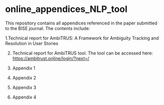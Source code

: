 # online_appendices_NLP_tool

This repository contains all appendices referenced in the paper submitted to the BISE journal. The contents include:


1.Technical report for AmbiTRUS: A Framework for Ambiguity Tracking and Resolution in User Stories

2. Technical report for AmbiTRUS tool. 
     The tool can be accessed here: https://ambitrust.online/login/?next=/
   
3. Appendix 1
   
4. Appendix 2
   
5. Appendix 3

6. Appendix 4
